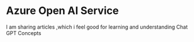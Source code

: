 # Azure Open AI Service
I am sharing articles ,which i feel good for learning and understanding Chat GPT Concepts
